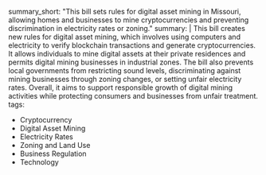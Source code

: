 summary_short: "This bill sets rules for digital asset mining in Missouri, allowing homes and businesses to mine cryptocurrencies and preventing discrimination in electricity rates or zoning."
summary: |
  This bill creates new rules for digital asset mining, which involves using computers and electricity to verify blockchain transactions and generate cryptocurrencies. It allows individuals to mine digital assets at their private residences and permits digital mining businesses in industrial zones. The bill also prevents local governments from restricting sound levels, discriminating against mining businesses through zoning changes, or setting unfair electricity rates. Overall, it aims to support responsible growth of digital mining activities while protecting consumers and businesses from unfair treatment.
tags:
  - Cryptocurrency
  - Digital Asset Mining
  - Electricity Rates
  - Zoning and Land Use
  - Business Regulation
  - Technology
